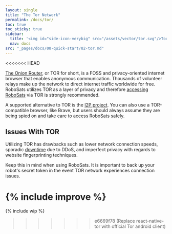```yaml
---
layout: single
title: "The Tor Network"
permalink: /docs/tor/
toc: true
toc_sticky: true
sidebar:
  title: '<img id="side-icon-verybig" src="/assets/vector/tor.svg"/>Tor'
  nav: docs
src: "_pages/docs/00-quick-start/02-tor.md"
---
```

<<<<<<< HEAD

[The Onion Router](https://www.torproject.org/download/), or TOR for short, is a FOSS and privacy-oriented internet browser that enables anonymous communication. Thousands of volunteer relays make up the network to direct internet traffic worldwide for free. RoboSats utilizes TOR as a layer of privacy and therefore [accessing RoboSats](/docs/access/#-privately-with-tor) via TOR is strongly recommended.

A supported alternative to TOR is the [I2P project](/docs/access/#-privately-with-i2p). You can also use a TOR-compatible browser, like Brave, but users should always assume they are being spied on and take care to access RoboSats safely.

## **Issues With TOR**

Utilizing TOR has drawbacks such as lower network connection speeds, sporadic [downtime](https://status.torproject.org/) due to DDoS, and imperfect privacy with regards to website fingerprinting techniques.

Keep this in mind when using RoboSats. It is important to back up your robot's secret token in the event TOR network experiences connection issues.

{% include improve %}
=======
{% include wip %}
>>>>>>> e6669f78 (Replace react-native-tor with official Tor android client)
